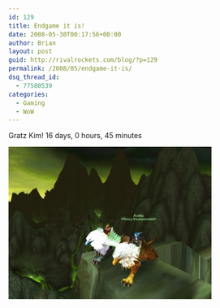 ```yaml
---
id: 129
title: Endgame it is!
date: 2008-05-30T00:17:56+00:00
author: Brian
layout: post
guid: http://rivalrockets.com/blog/?p=129
permalink: /2008/05/endgame-it-is/
dsq_thread_id:
  - 77580539
categories:
  - Gaming
  - WoW
---
```

Gratz Kim!   16 days, 0 hours, 45 minutes

[<img class="alignnone size-medium wp-image-130" src="/content/2008/05/end_game_it_is-400x300.jpg" alt="" width="400" height="300" />](/content/2008/05/end_game_it_is.jpg)